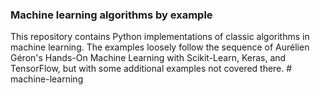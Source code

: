 ### Machine learning algorithms by example

This repository contains Python implementations of classic algorithms in machine learning. The examples loosely follow the sequence of Aurélien Géron's Hands-On Machine Learning with Scikit-Learn, Keras, and TensorFlow, but with some additional examples not covered there. # machine-learning
